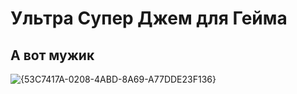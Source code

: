# Ультра Супер Джем для Гейма

## А вот мужик
![{53C7417A-0208-4ABD-8A69-A77DDE23F136}](https://github.com/user-attachments/assets/80dcb0e6-504b-40ec-b453-97168a71b8f1)
